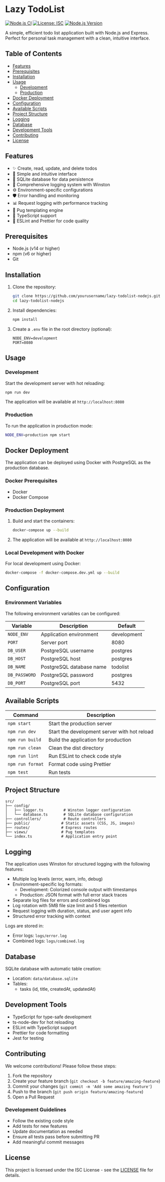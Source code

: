 # Lazy TodoList

[![Node.js CI](https://github.com/yourusername/lazy-todolist-nodejs/actions/workflows/node.js.yml/badge.svg)](https://github.com/yourusername/lazy-todolist-nodejs/actions/workflows/node.js.yml)
[![License: ISC](https://img.shields.io/badge/License-ISC-blue.svg)](https://opensource.org/licenses/ISC)
[![Node.js Version](https://img.shields.io/badge/node-%3E%3D14.0.0-brightgreen.svg)](https://nodejs.org/)

A simple, efficient todo list application built with Node.js and Express. Perfect for personal task management with a clean, intuitive interface.

## Table of Contents

- [Features](#features)
- [Prerequisites](#prerequisites)
- [Installation](#installation)
- [Usage](#usage)
  - [Development](#development)
  - [Production](#production)
- [Docker Deployment](#docker-deployment)
- [Configuration](#configuration)
- [Available Scripts](#available-scripts)
- [Project Structure](#project-structure)
- [Logging](#logging)
- [Database](#database)
- [Development Tools](#development-tools)
- [Contributing](#contributing)
- [License](#license)

## Features

- ✨ Create, read, update, and delete todos
- 🎨 Simple and intuitive interface
- 💾 SQLite database for data persistence
- 📝 Comprehensive logging system with Winston
- ⚙️ Environment-specific configurations
- 🛡️ Error handling and monitoring
- 📊 Request logging with performance tracking
- 🎯 Pug templating engine
- 📘 TypeScript support
- 🧹 ESLint and Prettier for code quality

## Prerequisites

- Node.js (v14 or higher)
- npm (v6 or higher)
- Git

## Installation

1. Clone the repository:

   ```bash
   git clone https://github.com/yourusername/lazy-todolist-nodejs.git
   cd lazy-todolist-nodejs
   ```

2. Install dependencies:

   ```bash
   npm install
   ```

3. Create a `.env` file in the root directory (optional):

   ```env
   NODE_ENV=development
   PORT=8080
   ```

## Usage

### Development

Start the development server with hot reloading:

```bash
npm run dev
```

The application will be available at `http://localhost:8080`

### Production

To run the application in production mode:

```bash
NODE_ENV=production npm start
```

## Docker Deployment

The application can be deployed using Docker with PostgreSQL as the production database.

### Docker Prerequisites

- Docker
- Docker Compose

### Production Deployment

1. Build and start the containers:

   ```bash
   docker-compose up --build
   ```

2. The application will be available at `http://localhost:8080`

### Local Development with Docker

For local development using Docker:

```bash
docker-compose -f docker-compose.dev.yml up --build
```

## Configuration

### Environment Variables

The following environment variables can be configured:

| Variable | Description | Default |
|----------|-------------|---------|
| `NODE_ENV` | Application environment | development |
| `PORT` | Server port | 8080 |
| `DB_USER` | PostgreSQL username | postgres |
| `DB_HOST` | PostgreSQL host | postgres |
| `DB_NAME` | PostgreSQL database name | todolist |
| `DB_PASSWORD` | PostgreSQL password | postgres |
| `DB_PORT` | PostgreSQL port | 5432 |

## Available Scripts

| Command | Description |
|---------|-------------|
| `npm start` | Start the production server |
| `npm run dev` | Start the development server with hot reload |
| `npm run build` | Build the application for production |
| `npm run clean` | Clean the dist directory |
| `npm run lint` | Run ESLint to check code style |
| `npm run format` | Format code using Prettier |
| `npm test` | Run tests |

## Project Structure

```text
src/
├── config/
│   ├── logger.ts         # Winston logger configuration
│   └── database.ts       # SQLite database configuration
├── controllers/          # Route controllers
├── public/              # Static assets (CSS, JS, images)
├── routes/              # Express routes
├── views/               # Pug templates
└── index.ts             # Application entry point
```

## Logging

The application uses Winston for structured logging with the following features:

- Multiple log levels (error, warn, info, debug)
- Environment-specific log formats:
  - Development: Colorized console output with timestamps
  - Production: JSON format with full error stack traces
- Separate log files for errors and combined logs
- Log rotation with 5MB file size limit and 5 files retention
- Request logging with duration, status, and user agent info
- Structured error tracking with context

Logs are stored in:

- Error logs: `logs/error.log`
- Combined logs: `logs/combined.log`

## Database

SQLite database with automatic table creation:

- Location: `data/database.sqlite`
- Tables:
  - tasks (id, title, createdAt, updatedAt)

## Development Tools

- TypeScript for type-safe development
- ts-node-dev for hot reloading
- ESLint with TypeScript support
- Prettier for code formatting
- Jest for testing

## Contributing

We welcome contributions! Please follow these steps:

1. Fork the repository
2. Create your feature branch (`git checkout -b feature/amazing-feature`)
3. Commit your changes (`git commit -m 'Add some amazing feature'`)
4. Push to the branch (`git push origin feature/amazing-feature`)
5. Open a Pull Request

### Development Guidelines

- Follow the existing code style
- Add tests for new features
- Update documentation as needed
- Ensure all tests pass before submitting PR
- Add meaningful commit messages

## License

This project is licensed under the ISC License - see the [LICENSE](LICENSE) file for details.
